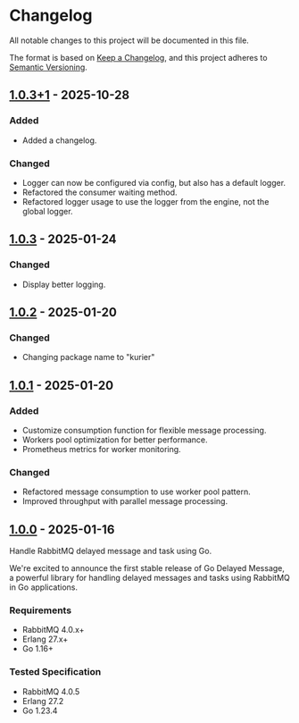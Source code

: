 # Changelog

All notable changes to this project will be documented in this file.

The format is based on [Keep a Changelog](https://keepachangelog.com/en/1.0.0/),
and this project adheres to [Semantic Versioning](https://semver.org/spec/v2.0.0.html).

## [1.0.3+1]() - 2025-10-28

### Added

- Added a changelog.

### Changed

- Logger can now be configured via config, but also has a default logger.
- Refactored the consumer waiting method.
- Refactored logger usage to use the logger from the engine, not the global logger.

## [1.0.3]() - 2025-01-24

### Changed

- Display better logging.

## [1.0.2]() - 2025-01-20

### Changed

- Changing package name to "kurier"

## [1.0.1]() - 2025-01-20

### Added

- Customize consumption function for flexible message processing.
- Workers pool optimization for better performance.
- Prometheus metrics for worker monitoring.

### Changed

- Refactored message consumption to use worker pool pattern.
- Improved throughput with parallel message processing.

## [1.0.0]() - 2025-01-16

Handle RabbitMQ delayed message and task using Go.

We're excited to announce the first stable release of Go Delayed Message, a powerful library for handling delayed messages and tasks using RabbitMQ in Go applications.

### Requirements

- RabbitMQ 4.0.x+
- Erlang 27.x+
- Go 1.16+

### Tested Specification

- RabbitMQ 4.0.5
- Erlang 27.2
- Go 1.23.4
